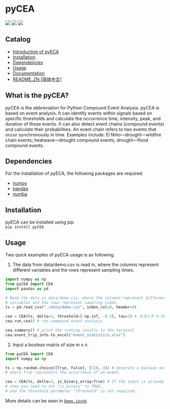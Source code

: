 # pyCEA
[![](https://img.shields.io/badge/Host-pyCEA%2FREADME-orange)](https://github.com/Koni2020/pyCEA/blob/master/README.md)
![](https://img.shields.io/badge/Python-3.10-blue)
![](https://img.shields.io/badge/Status-Building-green)
## Catalog
- [Introduction of pyECA](#what-is-the-pycea)
- [Installation](#installation)
- [Dependencies](#dependencies)
- [Usage](#usage)
- [Documentation](readme/DOCUMENTATION_CN.md)
- [README_ZN [简体中文]](readme/README_CN.md)
## What is the pyCEA?

pyCEA is the abbreviation for Python Compound Event Analysis. 
pyCEA is based on event analysis. It can identify events within signals based on specific thresholds and calculate the occurrence time, intensity, peak, and duration of those events. 
It can also detect event chains (compound events) and calculate their probabilities. An event chain refers to two events that occur synchronously in time. 
Examples include: El Niño—drought—wildfire chain events; heatwave—drought compound events; drought—flood compound events.
## Dependencies
For the installation of pyECA, the following packages are required:
* [numpy](https://numpy.org/)
* [pandas]()
* [numba]()
## Installation
pyECA can be installed using pip\
```pip install pyCEA```
## Usage
Two quick examples of pyECA usage is as following. 
1. The data from data/demo.csv is read in, 
where the columns represent different variables and the rows represent sampling times.
```python
import numpy as np
from pyCEA import CEA
import pandas as pd

# Read the data in data/demo.csv, where the columns represent different 
# variables and the rows represent sampling times.
ts = pd.read_csv("./data/demo.csv", index_col=0, header=0)

cea = CEA(ts, delta=3, threshold=[-np.inf, -0.5], tau=3) # 关注小于-0.5即干旱部分, 窗口为3的干旱连级
cea.run_cea() # run compound event analysis

cea.summary() # print the running results to the terminal
cea.event_trip_info.to_excel("event_statistics.xlsx")
```
2. Input a boolean matrix of size m x n.

```python
from pyCEA import CEA
import numpy as np

ts = np.random.choice([True, False], [720, 3]) # Generate a boolean matrix, 
# where True represents the occurrence of an event.

cea = CEA(ts, delta=3, is_binary_array=True) # If the input is already a boolean matrix,
# then you need to set "is_binary" to TRUE, 
# and the threshold parameter "threshold" is not required.
```
More details can be seen in [`Demo.ipynb`](tutorial/compound_event_analysis.ipynb)